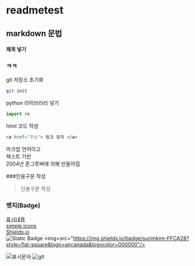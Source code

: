 # readmetest

## markdown 문법
#### 제목 넣기
### ㅋㅋ
git 저장소 초기화
```bash
git init
```
python 라이브러리 넣기
```py
import re
```

html 코드 작성
```html 
<a href="주소"> 링크 문자 </a>
```

마크업 언어이고  
텍스트 기반  
2004년 존그루버에 의해 만들어짐  

###인용구문 작성
> 인용구문 작성

### 뱃지(Badge)
[표시내용](url)  
[simple icons](http://simpleicons.org/)  
[Shields.io](https://shields.io/)  
![Static Badge](https://img.shields.io/badge/:build-passing-brightgreen)
<img=src="https://img.shields.io/badge/surimkim-FFCA28?style=flat-square&logo=aircanada&logocolor=000000"/>  

![표시문자](url)
![git](https://mml.pstatic.net/www/mobile/edit/20250225_1095/upload_1740468296392FadN4.gif)